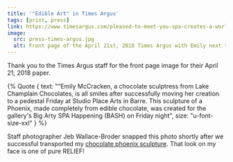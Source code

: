 ```yaml
---
title: '"Edible Art" in Times Argus'
tags: [print, press]
link: https://www.timesargus.com/pleased-to-meet-you-spa-creates-a-world-of-fantasy/article_0d3d7b03-81b5-5f92-8991-65e3686483b8.html
image:
  src: press-times-argus.jpg
  alt: Front page of the April 21st, 2018 Times Argus with Emily next to her chocolate phoneix sculpture in the Studio Arts Place gallery.
---
```


Thank you to the Times Argus staff for the front page image for their April 21, 2018 paper.

{% Quote {
    text: "&ldquo;Emily McCracken, a chocolate sculptress from Lake Champlain Chocolates, is all smiles after successfully moving her creation to a pedestal Friday at Studio Place Arts in Barre. This sculpture of a Phoenix, made completely from edible chocolate, was created for the gallery's Big Arty SPA Happening (BASH) on Friday night",
    size: "u-font-size-xxl"
} %}

Staff photographer Jeb Wallace-Broder snapped this photo shortly after we successful transported my [chocolate phoenix sculpture](/sculptures/phoenix/). That look on my face is one of pure RELIEF! 